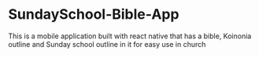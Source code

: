 # SundaySchool-Bible-App
This is a mobile application built with react native that has a bible, Koinonia outline and Sunday school outline in it for easy use in church
